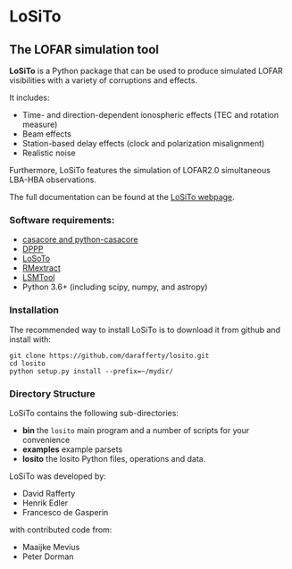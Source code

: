 # LoSiTo
## The LOFAR simulation tool


**LoSiTo** is a Python package that can be used to produce simulated LOFAR visibilities with a variety of corruptions and effects.

It includes:
* Time- and direction-dependent ionospheric effects (TEC and rotation measure)
* Beam effects
* Station-based delay effects (clock and polarization misalignment)
* Realistic noise

Furthermore, LoSiTo features the simulation of LOFAR2.0 simultaneous LBA-HBA observations.

The full documentation can be found at the [LoSiTo webpage](https://www.astron.nl/citt/losito).

### Software requirements:
* [casacore and python-casacore](https://casacore.github.io)
* [DPPP](https://github.com/lofar-astron/DP3)
* [LoSoTo](https://github.com/revoltek/losoto)
* [RMextract](https://github.com/maaijke/RMextract)
* [LSMTool](https://github.com/darafferty/LSMTool)
* Python 3.6+ (including scipy, numpy, and astropy)

### Installation
The recommended way to install LoSiTo is to download it from github and install with:

```
git clone https://github.com/darafferty/losito.git
cd losito
python setup.py install --prefix=~/mydir/
```

### Directory Structure
LoSiTo contains the following sub-directories:
* **bin** the ```losito``` main program and a number of scripts for your convenience
* **examples** example parsets
* **losito** the losito Python files, operations and data.

LoSiTo was developed by:
* David Rafferty
* Henrik Edler
* Francesco de Gasperin

with contributed code from:
* Maaijke Mevius
* Peter Dorman
